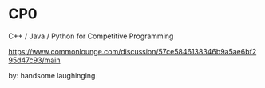 # CP0
C++ / Java / Python for Competitive Programming

https://www.commonlounge.com/discussion/57ce5846138346b9a5ae6bf295d47c93/main

by: handsome laughinging
